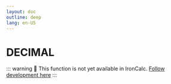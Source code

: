 ```yaml
---
layout: doc
outline: deep
lang: en-US
---
```


# DECIMAL

::: warning
🚧 This function is not yet available in IronCalc.
[Follow development here](https://github.com/ironcalc/IronCalc/labels/Functions)
:::